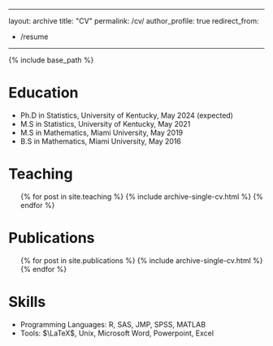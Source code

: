 
---
layout: archive
title: "CV"
permalink: /cv/
author_profile: true
redirect_from:
  - /resume
---

{% include base_path %}

Education
======
* Ph.D in Statistics, University of Kentucky, May 2024 (expected)
* M.S in Statistics, University of Kentucky, May 2021
* M.S in Mathematics, Miami University, May 2019
* B.S in Mathematics, Miami University, May 2016

Teaching 
======
  <ul>{% for post in site.teaching %}
    {% include archive-single-cv.html %}
  {% endfor %}</ul>

Publications
======
  <ul>{% for post in site.publications %}
    {% include archive-single-cv.html %}
  {% endfor %}</ul>
  
  Skills
======
* Programming Languages: R, SAS, JMP, SPSS, MATLAB
* Tools: $\LaTeX$, Unix, Microsoft Word, Powerpoint, Excel
